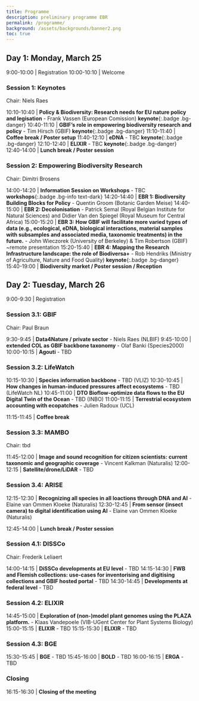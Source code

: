 ```yaml
---
title: Programme
description: preliminary programme EBR
permalink: /programme/
background: /assets/backgrounds/banner2.png
toc: true
---
```


<style>
  .table td:first-of-type {
    width: 20%;
  }
</style>

## Day 1: Monday, March 25

 9:00-10:00 | Registration
10:00-10:10 | Welcome

### Session 1: Keynotes

Chair: Niels Raes

10:10-10:40 | **Policy & Biodiversity: Research needs for EU nature policy and legisation** - Frank Vassen (European Comission) **keynote**{:.badge .bg-danger}
10:40-11:10 | **GBIF’s role in empowering biodiversity research and policy** - Tim Hirsch (GBIF) **keynote**{:.badge .bg-danger}
11:10-11:40 | **Coffee break / Poster setup** <i class="fas fa-coffee"></i>
11:40-12:10 | **eDNA** - TBC **keynote**{:.badge .bg-danger}
12:10-12:40 | **ELIXIR** - TBC **keynote**{:.badge .bg-danger}
12:40-14:00 | **Lunch break / Poster session** <i class="fas fa-coffee"></i>

### Session 2: Empowering Biodiversity Research

Chair: Dimitri Brosens

14:00-14:20 | **Information Session on Workshops** - TBC **workshops**{:.badge .bg-info text-dark}
14:20-14:40 | **EBR 1: Biodiversity Building Blocks for Policy** - Quentin Groom (Botanic Garden Meise)
14:40-15:00 | **EBR 2: Decolonisation** - Patrick Semal (Royal Belgian Institute for Natural Sciences) and Didier Van den Spiegel (Royal Museum for Central Africa)
15:00-15:20 | **EBR 3: How GBIF will facilitate more varied types of data (e.g., ecological, eDNA, biological interactions, material samples with subsamples and associated media, taxonomic treatments) in the future.** - John Wieczorek (University of Berkeley) & Tim Robertson (GBIF) ~remote presentation
15:20-15:40 | **EBR 4: Mapping the Research Infrastructure landscape: the role of Biodiversa+** - Rob Hendriks (Ministry of Agriculture, Nature and Food Quality) **keynote**{:.badge .bg-danger}
15:40-19:00 | **Biodiversity market / Poster session / Reception** <i class="fa fa-coffee"></i>

## Day 2: Tuesday, March 26

 9:00-9:30 | Registration

### Session 3.1: GBIF

Chair: Paul Braun

 9:30-9:45  | **Data4Nature / private sector** - Niels Raes (NLBIF)
 9:45-10:00 | **extended COL as GBIF backbone taxonomy** - Olaf Banki (Species2000)
10:00-10:15 | **Agouti** - TBD

### Session 3.2: LifeWatch

10:15-10:30 | **Species information backbone** - TBD (VLIZ)
10:30-10:45 | **How changes in human-induced pressures affect ecosystems** - TBD (LifeWatch NL)
10:45-11:00 | **DTO Bioflow-optimize data flows to the EU Digital Twin of the Ocean** - TBD (INBO)
11:00-11:15 | **Terrestrial ecosystem accounting with ecopatches** - Julien Radoux (UCL)


11:15-11:45 | **Coffee break** <i class="fas fa-coffee"></i>

### Session 3.3: MAMBO

Chair: tbd

11:45-12:00 | **Image and sound recognition for citizen scientists: current taxonomic and geographic coverage** - Vincent Kalkman (Naturalis)
12:00-12:15 | **Satellite/drone/LiDAR** - TBD

### Session 3.4: ARISE

12:15-12:30 | **Recognizing all species in all loactions through DNA and AI** - Elaine van Ommen Kloeke (Naturalis)
12:30-12:45 | **From sensor (insect camera) to digital identification using AI** - Elaine van Ommen Kloeke (Naturalis)


12:45-14:00 | **Lunch break / Poster session** <i class="fas fa-coffee"></i>

### Session 4.1: DISSCo

Chair: Frederik Leliaert

14:00-14:15 | **DiSSCo developments at EU level** - TBD
14:15-14:30 | **FWB and Flemish collections: use-cases for inventorising and digitising collections and GBIF hosted portal** - TBD
14:30-14:45 | **Developments at federal level** - TBD

### Session 4.2: ELIXIR

14:45-15:00 | **Exploration of (non-)model plant genomes using the PLAZA platform.** - Klaas Vandepoele (VIB-UGent Center for Plant Systems Biology)
15:00-15:15 | **ELIXIR** - TBD
15:15-15:30 | **ELIXIR** - TBD

### Session 4.3: BGE

15:30-15:45 | **BGE** - TBD
15:45-16:00 | **BOLD** - TBD
16:00-16:15 | **ERGA** - TBD

### Closing

16:15-16:30 | **Closing of the meeting**
